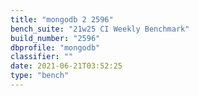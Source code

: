 ```yaml
---
title: "mongodb 2 2596"
bench_suite: "21w25 CI Weekly Benchmark"
build_number: "2596"
dbprofile: "mongodb"
classifier: ""
date: 2021-06-21T03:52:25
type: "bench"
---
```

